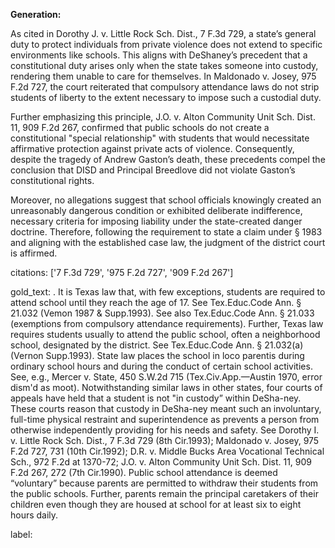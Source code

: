 **Generation:**

As cited in Dorothy J. v. Little Rock Sch. Dist., 7 F.3d 729, a state’s general duty to protect individuals from private violence does not extend to specific environments like schools. This aligns with DeShaney’s precedent that a constitutional duty arises only when the state takes someone into custody, rendering them unable to care for themselves. In Maldonado v. Josey, 975 F.2d 727, the court reiterated that compulsory attendance laws do not strip students of liberty to the extent necessary to impose such a custodial duty.

Further emphasizing this principle, J.O. v. Alton Community Unit Sch. Dist. 11, 909 F.2d 267, confirmed that public schools do not create a constitutional "special relationship" with students that would necessitate affirmative protection against private acts of violence. Consequently, despite the tragedy of Andrew Gaston’s death, these precedents compel the conclusion that DISD and Principal Breedlove did not violate Gaston’s constitutional rights.

Moreover, no allegations suggest that school officials knowingly created an unreasonably dangerous condition or exhibited deliberate indifference, necessary criteria for imposing liability under the state-created danger doctrine. Therefore, following the requirement to state a claim under § 1983 and aligning with the established case law, the judgment of the district court is affirmed.

citations: ['7 F.3d 729', '975 F.2d 727', '909 F.2d 267']

gold_text: . It is Texas law that, with few exceptions, students are required to attend school until they reach the age of 17. See Tex.Educ.Code Ann. § 21.032 (Vemon 1987 & Supp.1993). See also Tex.Educ.Code Ann. § 21.033 (exemptions from compulsory attendance requirements). Further, Texas law requires students usually to attend the public school, often a neighborhood school, designated by the district. See Tex.Educ.Code Ann. § 21.032(a) (Vernon Supp.1993). State law places the school in loco parentis during ordinary school hours and during the conduct of certain school activities. See, e.g., Mercer v. State, 450 S.W.2d 715 (Tex.Civ.App.—Austin 1970, error dism'd as moot). Notwithstanding similar laws in other states, four courts of appeals have held that a student is not "in custody” within DeSha-ney. These courts reason that custody in DeSha-ney meant such an involuntary, full-time physical restraint and superintendence as prevents a person from otherwise independently providing for his needs and safety. See Dorothy I. v. Little Rock Sch. Dist., 7 F.3d 729 (8th Cir.1993); Maldonado v. Josey, 975 F.2d 727, 731 (10th Cir.1992); D.R. v. Middle Bucks Area Vocational Technical Sch., 972 F.2d at 1370-72; J.O. v. Alton Community Unit Sch. Dist. 11, 909 F.2d 267, 272 (7th Cir.1990). Public school attendance is deemed “voluntary” because parents are permitted to withdraw their students from the public schools. Further, parents remain the principal caretakers of their children even though they are housed at school for at least six to eight hours daily.

label: 